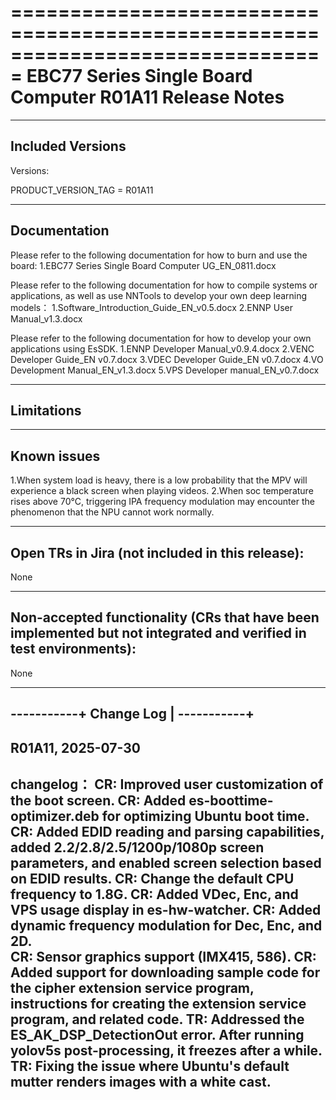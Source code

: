 ===============================================================================
EBC77 Series Single Board Computer R01A11 Release Notes
===============================================================================
 
-------------------------------------------------------------------------------
Included Versions
-------------------------------------------------------------------------------
 
Versions:
  
PRODUCT_VERSION_TAG     = R01A11

 
-------------------------------------------------------------------------------
Documentation
-------------------------------------------------------------------------------
Please refer to the following documentation for how to burn and use the board:
1.EBC77 Series Single Board Computer UG_EN_0811.docx

Please refer to the following documentation for how to compile systems or applications, as well as use NNTools 
to develop your own deep learning models：
1.Software_Introduction_Guide_EN_v0.5.docx
2.ENNP User Manual_v1.3.docx

Please refer to the following documentation for how to develop your own applications using EsSDK.
1.ENNP Developer Manual_v0.9.4.docx
2.VENC Developer Guide_EN v0.7.docx
3.VDEC Developer Guide_EN v0.7.docx
4.VO Development Manual_EN_v1.3.docx
5.VPS Developer manual_EN_v0.7.docx
 
-------------------------------------------------------------------------------
Limitations
-------------------------------------------------------------------------------

-------------------------------------------------------------------------------
Known issues
-------------------------------------------------------------------------------
1.When system load is heavy, there is a low probability that the MPV will experience a black screen when playing videos.
2.When soc temperature rises above 70°C, triggering IPA frequency modulation may encounter the phenomenon that the NPU cannot work normally.

-------------------------------------------------------------------------------
Open TRs in Jira (not included in this release):
-------------------------------------------------------------------------------
None
 
-------------------------------------------------------------------------------
Non-accepted functionality (CRs that have been implemented but not
integrated and verified in test environments):
-------------------------------------------------------------------------------
None
 
-------------------------------------------------------------------------------
-----------+
Change Log |
-----------+
-------------------------------------------------------------------------------

R01A11, 2025-07-30
-------------------------------------------------------------------------------
changelog：
CR: Improved user customization of the boot screen.
CR: Added es-boottime-optimizer.deb for optimizing Ubuntu boot time.
CR: Added EDID reading and parsing capabilities, added 2.2/2.8/2.5/1200p/1080p screen parameters, and enabled screen selection based on EDID results.
CR: Change the default CPU frequency to 1.8G.
CR: Added VDec, Enc, and VPS usage display in es-hw-watcher.
CR: Added dynamic frequency modulation for Dec, Enc, and 2D.	
CR: Sensor graphics support (IMX415, 586).
CR: Added support for downloading sample code for the cipher extension service program, instructions for creating the extension service program, and related code.
TR: Addressed the ES_AK_DSP_DetectionOut error. After running yolov5s post-processing, it freezes after a while.
TR: Fixing the issue where Ubuntu's default mutter renders images with a white cast.	
-------------------------------------------------------------------------------
